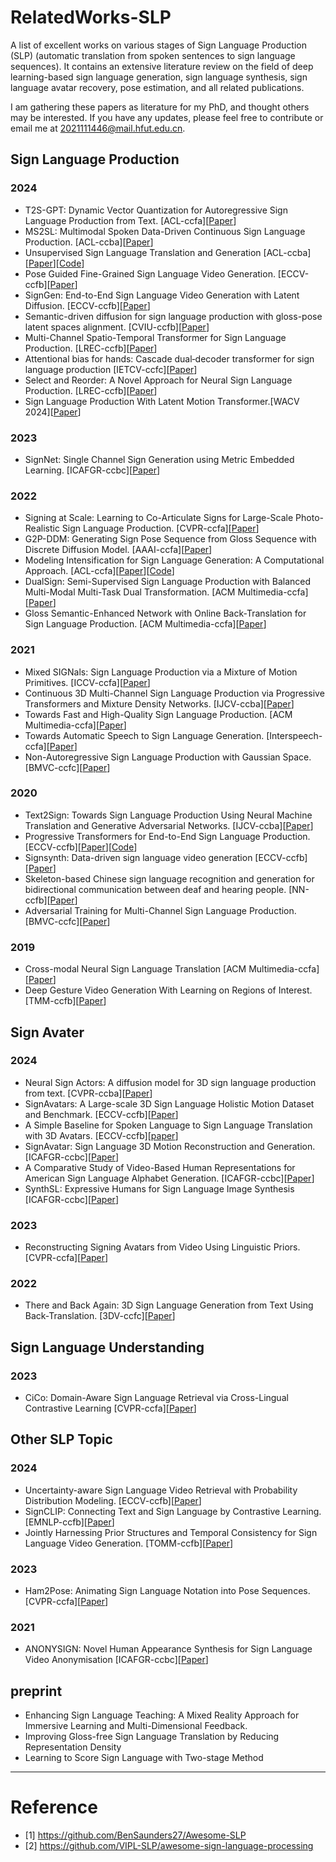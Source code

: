 # RelatedWorks-SLP
A list of excellent works on various stages of Sign Language Production (SLP) (automatic translation from spoken sentences to sign language sequences). It contains an extensive literature review on the field of deep learning-based sign language generation, sign language synthesis, sign language avatar recovery, pose estimation, and all related publications.

I am gathering these papers as literature for my PhD, and thought others may be interested. If you have any updates, please feel free to contribute or email me at [2021111446@mail.hfut.edu.cn](2021111446@mail.hfut.edu.cn).


## Sign Language Production
### 2024
- T2S-GPT: Dynamic Vector Quantization for Autoregressive Sign Language Production from Text. [ACL-ccfa][[Paper](https://aclanthology.org/2024.acl-long.183.pdf)]
- MS2SL: Multimodal Spoken Data-Driven Continuous Sign Language Production. [ACL-ccba][[Paper](https://aclanthology.org/2024.findings-acl.432.pdf)]
- Unsupervised Sign Language Translation and Generation [ACL-ccba][[Paper](https://arxiv.org/pdf/2402.07726)][[Code](https://github.com/ZhengshengGuo/USLNet)]
- Pose Guided Fine-Grained Sign Language Video Generation. [ECCV-ccfb][[Paper](https://www.ecva.net/papers/eccv_2024/papers_ECCV/papers/09947.pdf)]
- SignGen: End-to-End Sign Language Video Generation with Latent Diffusion. [ECCV-ccfb][[Paper](https://www.ecva.net/papers/eccv_2024/papers_ECCV/papers/06988.pdf)]
- Semantic-driven diffusion for sign language production with gloss-pose latent spaces alignment. [CVIU-ccfb][[Paper](https://linkinghub.elsevier.com/retrieve/pii/S1077314224001310)]
- Multi-Channel Spatio-Temporal Transformer for Sign Language Production. [LREC-ccfb][[Paper](https://aclanthology.org/2024.lrec-main.1022.pdf)]
- Attentional bias for hands: Cascade dual‐decoder transformer for sign language production [IETCV-ccfc][[Paper](https://ietresearch.onlinelibrary.wiley.com/doi/epdf/10.1049/cvi2.12273)]
- Select and Reorder: A Novel Approach for Neural Sign Language Production. [LREC-ccfb][[Paper](https://www.semanticscholar.org/reader/e2a56a27010a60fb9820c94adf8e361633d27fe1)] 
- Sign Language Production With Latent Motion Transformer.[WACV 2024][[Paper](https://openaccess.thecvf.com/content/WACV2024/papers/Xie_Sign_Language_Production_With_Latent_Motion_Transformer_WACV_2024_paper.pdf)]

### 2023
- SignNet: Single Channel Sign Generation using Metric Embedded Learning. [ICAFGR-ccbc][[Paper](https://ieeexplore.ieee.org/stamp/stamp.jsp?tp=&arnumber=10042711)]

### 2022
- Signing at Scale: Learning to Co-Articulate Signs for Large-Scale Photo-Realistic Sign Language Production. [CVPR-ccfa][[Paper](https://openaccess.thecvf.com/content/CVPR2022/papers/Saunders_Signing_at_Scale_Learning_to_Co-Articulate_Signs_for_Large-Scale_Photo-Realistic_CVPR_2022_paper.pdf)]
- G2P-DDM: Generating Sign Pose Sequence from Gloss Sequence with Discrete Diffusion Model. [AAAI-ccfa][[Paper](https://ojs.aaai.org/index.php/AAAI/article/download/28441/28860)]
- Modeling Intensification for Sign Language Generation: A Computational Approach. [ACL-ccfa][[Paper](https://arxiv.org/pdf/2203.09679)][[Code](https://github.com/Merterm/Modeling-Intensification-for-SLG)]
- DualSign: Semi-Supervised Sign Language Production with Balanced Multi-Modal Multi-Task Dual Transformation. [ACM Multimedia-ccfa][[Paper](https://dl.acm.org/doi/pdf/10.1145/3503161.3547957)]
- Gloss Semantic-Enhanced Network with Online Back-Translation for Sign Language Production. [ACM Multimedia-ccfa][[Paper](https://dl.acm.org/doi/pdf/10.1145/3503161.3547830)]


### 2021
- Mixed SIGNals: Sign Language Production via a Mixture of Motion Primitives. [ICCV-ccfa][[Paper](https://openaccess.thecvf.com/content/ICCV2021/papers/Saunders_Mixed_SIGNals_Sign_Language_Production_via_a_Mixture_of_Motion_ICCV_2021_paper.pdf)]
- Continuous 3D Multi-Channel Sign Language Production via Progressive Transformers and Mixture Density Networks. [IJCV-ccba][[Paper](https://link.springer.com/article/10.1007/s11263-021-01457-9)]
- Towards Fast and High-Quality Sign Language Production. [ACM Multimedia-ccfa][[Paper](https://dl.acm.org/doi/pdf/10.1145/3474085.3475463)]
- Towards Automatic Speech to Sign Language Generation. [Interspeech-ccfa][[Paper](https://www.semanticscholar.org/reader/c31934f1e4f1efa110afc94878e00315bdcb2780)]
- Non-Autoregressive Sign Language Production with Gaussian Space. [BMVC-ccfc][[Paper](https://www.bmvc2021-virtualconference.com/assets/papers/1102.pdf)]

### 2020
- Text2Sign: Towards Sign Language Production Using Neural Machine Translation and Generative Adversarial Networks. [IJCV-ccba][[Paper](https://link.springer.com/article/10.1007/s11263-019-01281-2)]
- Progressive Transformers for End-to-End Sign Language Production. [ECCV-ccfb][[Paper](https://link.springer.com/chapter/10.1007/978-3-030-58621-8_40)][[Code](https://github.com/BenSaunders27/ProgressiveTransformersSLP)]
- Signsynth: Data-driven sign language video generation [ECCV-ccfb][[Paper](https://link.springer.com/chapter/10.1007/978-3-030-66823-5_21)]
- Skeleton-based Chinese sign language recognition and generation for bidirectional communication between deaf and hearing people. [NN-ccfb][[Paper](https://www.sciencedirect.com/science/article/pii/S089360802030040X)]
- Adversarial Training for Multi-Channel Sign Language Production. [BMVC-ccfc][[Paper](https://arxiv.org/pdf/2008.12405)]

### 2019
- Cross-modal Neural Sign Language Translation [ACM Multimedia-ccfa][[Paper](https://dl.acm.org/doi/pdf/10.1145/3343031.3352587)]
- Deep Gesture Video Generation With Learning on Regions of Interest. [TMM-ccfb][[Paper](https://dl.acm.org/doi/pdf/10.1145/3343031.3352587)]

## Sign Avater 
### 2024
- Neural Sign Actors: A diffusion model for 3D sign language production from text. [CVPR-ccba][[Paper](https://openaccess.thecvf.com/content/CVPR2024/papers/Baltatzis_Neural_Sign_Actors_A_Diffusion_Model_for_3D_Sign_Language_CVPR_2024_paper.pdf)]
- SignAvatars: A Large-scale 3D Sign Language Holistic Motion Dataset and Benchmark. [ECCV-ccfb][[Paper](https://www.ecva.net/papers/eccv_2024/papers_ECCV/papers/00653.pdf)]
- A Simple Baseline for Spoken Language to Sign Language Translation with 3D Avatars. [ECCV-ccfb][[paper](https://www.ecva.net/papers/eccv_2024/papers_ECCV/papers/06499.pdf)]
- SignAvatar: Sign Language 3D Motion Reconstruction and Generation. [ICAFGR-ccbc][[Paper](https://arxiv.org/pdf/2405.07974)]
- A Comparative Study of Video-Based Human Representations for American Sign Language Alphabet Generation. [ICAFGR-ccbc][[Paper](https://ieeexplore.ieee.org/stamp/stamp.jsp?tp=&arnumber=10582020)]
- SynthSL: Expressive Humans for Sign Language Image Synthesis [ICAFGR-ccbc][[Paper](https://ieeexplore.ieee.org/stamp/stamp.jsp?tp=&arnumber=10582038)]


### 2023
- Reconstructing Signing Avatars from Video Using Linguistic Priors. [CVPR-ccfa][[Paper](https://openaccess.thecvf.com/content/CVPR2023/papers/Forte_Reconstructing_Signing_Avatars_From_Video_Using_Linguistic_Priors_CVPR_2023_paper.pdf)]

### 2022
- There and Back Again: 3D Sign Language Generation from Text Using Back-Translation. [3DV-ccfc][[Paper](https://ieeexplore.ieee.org/stamp/stamp.jsp?tp=&arnumber=10044459)]



## Sign Language Understanding
### 2023
- CiCo: Domain-Aware Sign Language Retrieval via Cross-Lingual Contrastive Learning [CVPR-ccfa][[Paper](https://openaccess.thecvf.com/content/CVPR2023/papers/Bao_CiCo_Domain-Aware_Sign_Language_Retrieval_via_Cross-Lingual_Contrastive_Learning_CVPR_2023_paper.pdf)]



## Other SLP Topic
### 2024
- Uncertainty-aware Sign Language Video Retrieval with Probability Distribution Modeling. [ECCV-ccfb][[Paper](https://arxiv.org/pdf/2405.19689)]
- SignCLIP: Connecting Text and Sign Language by Contrastive Learning. [EMNLP-ccfb][[Paper](https://arxiv.org/pdf/2407.01264)]
- Jointly Harnessing Prior Structures and Temporal Consistency for Sign Language Video Generation. [TOMM-ccfb][[Paper](https://dl.acm.org/doi/pdf/10.1145/3648368)]

### 2023
- Ham2Pose: Animating Sign Language Notation into Pose Sequences. [CVPR-ccfa][[Paper](https://openaccess.thecvf.com/content/CVPR2023/papers/Arkushin_Ham2Pose_Animating_Sign_Language_Notation_Into_Pose_Sequences_CVPR_2023_paper.pdf)]

### 2021
- ANONYSIGN: Novel Human Appearance Synthesis for Sign Language Video Anonymisation [ICAFGR-ccbc][[Paper](https://ieeexplore.ieee.org/stamp/stamp.jsp?tp=&arnumber=9666984)]


## preprint 

- Enhancing Sign Language Teaching: A Mixed Reality Approach for Immersive Learning and Multi-Dimensional Feedback.
- Improving Gloss-free Sign Language Translation by Reducing Representation Density
- Learning to Score Sign Language with Two-stage Method

---

# Reference
- [1] https://github.com/BenSaunders27/Awesome-SLP
- [2] https://github.com/VIPL-SLP/awesome-sign-language-processing


